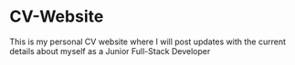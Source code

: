 # CV-Website
This is my personal CV website where I will post updates with the current details about myself as a Junior Full-Stack Developer
